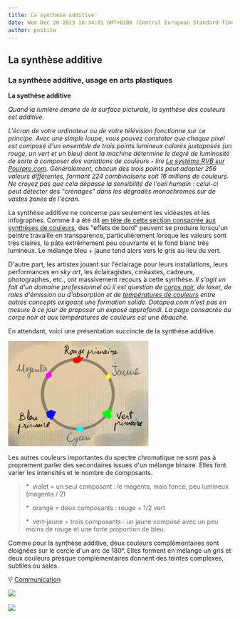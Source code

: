 ```yaml
---
title: La synthèse additive
date: Wed Dec 20 2023 16:34:01 GMT+0100 (Central European Standard Time)
author: postite
---
```


## La synthèse additive
### La synthèse additive, usage en arts plastiques
 **La synthèse additive**  

_Quand la lumière émane de la surface picturale, la synthèse des couleurs est additive._

_L'écran de votre ordinateur ou de votre télévision fonctionne sur ce principe. Avec une simple loupe, vous pouvez constater que chaque pixel est composé d'un ensemble de trois points lumineux colorés juxtaposés (un rouge, un vert et un bleu) dont la machine détermine le degré de luminosité de sorte à composer des variations de couleurs - lire [](http://www.pourpre.com/modrvb.php)[Le système RVB sur Pourpre.com](http://www.pourpre.com/modrvb.php). Généralement, chacun des trois points peut adopter 256 valeurs différentes, formant 224 combinaisons soit 16 millions de couleurs. Ne croyez pas que cela dépasse la sensibilité de l'oeil humain : celui-ci peut détecter des "crénages" dans les dégradés monochromes sur de vastes zones de l'écran._

La synthèse additive ne concerne pas seulement les vidéastes et les infographes. Comme il a été dit [en tête de cette section consacrée aux synthèses de couleurs](synthesedecouleurs.html), des "effets de bord" peuvent se produire lorsqu'un peintre travaille en transparence, particulièrement lorsque les valeurs sont très claires, la pâte extrêmement peu couvrante et le fond blanc très lumineux. Le mélange bleu + jaune tend alors vers le gris au lieu du vert.

D'autre part, les artistes jouant sur l'éclairage pour leurs installations, leurs performances en _sky art_, les éclairagistes, cinéastes, cadreurs, photographes, etc., ont massivement recours à cette synthèse. _Il s'agit en fait d'un domaine professionnel où il est question de [corps noir](corpsnoir.html), de laser, de raies d'émission ou d'absorption et de [températures de couleurs](corpsnoir.html#temperaturedecouleurs) entre autres concepts exigeant une formation solide. Dotapea.com n'est pas en mesure à ce jour de proposer un exposé approfondi. La page consacrée au corps noir et aux températures de couleurs est une ébauche._

En attendant, voici une présentation succincte de la synthèse additive.

![](images/syntheseadditive.jpg)

Les autres couleurs importantes du spectre chromatique ne sont pas à proprement parler des secondaires issues d'un mélange binaire. Elles font varier les intensités et le nombre de composants.

> \*  violet \= un seul composant : le magenta, mais foncé, peu lumineux (magenta / 2)
> 
> \*  orangé \= deux composants : rouge + 1/2 vert
> 
> \*  vert-jaune \= trois composants : un jaune composé avec un peu moins de rouge et une forte proportion de bleu.

Comme pour la synthèse additive, deux couleurs complémentaires sont éloignées sur le cercle d'un arc de 180°. Elles forment en mélange un gris et deux couleurs presque complémentaires donnent des teintes complexes, subtiles ou sales.



![](images/flechebas.gif) [Communication](http://www.artrealite.com/annonceurs.htm) 

[![](https://cbonvin.fr/sites/regie.artrealite.com/visuels/campagne1.png)](index-2.html#20131014)

![](https://cbonvin.fr/sites/regie.artrealite.com/visuels/campagne2.png)